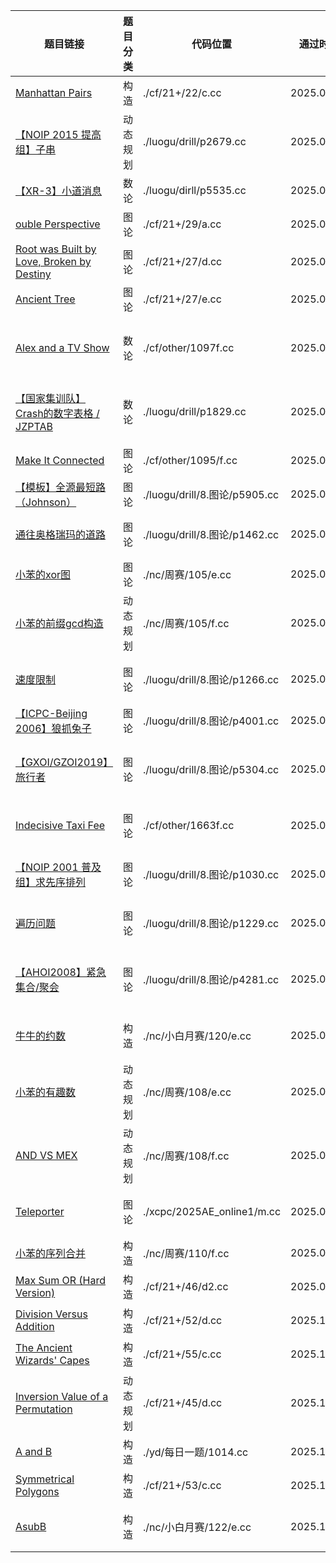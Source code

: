 | 题目链接                                                                                   | 题目分类 | 代码位置                      | 通过时间   | 复习次数 | 知识点列举             |
|--------------------------------------------------------------------------------------------|----------|-------------------------------|------------|----------|------------------------|
| [Manhattan Pairs](https://codeforces.com/contest/2122/problem/C)                           | 构造     | ./cf/21+/22/c.cc              | 2025.07.21 | 0        | 构造                   |
| [【NOIP 2015 提高组】子串](https://www.luogu.com.cn/problem/P2679)                         | 动态规划 | ./luogu/drill/p2679.cc        | 2025.08.04 | 1        | 动态规划，状态压缩     |
| [【XR-3】小道消息](https://www.luogu.com.cn/problem/P5535)                                 | 数论     | ./luogu/dirll/p5535.cc        | 2025.08.06 | 1        | 素数，构造             |
| [ouble Perspective](https://codeforces.com/contest/2129/problem/A)                         | 图论     | ./cf/21+/29/a.cc              | 2025.08.07 | 1        | 并查集                 |
| [Root was Built by Love, Broken by Destiny](https://codeforces.com/contest/2127/problem/D) | 图论     | ./cf/21+/27/d.cc              | 2025.08.11 | 1        | 组合数学，树           |
| [Ancient Tree](https://codeforces.com/contest/2127/problem/E)                              | 图论     | ./cf/21+/27/e.cc              | 2025.08.12 | 2        | **虚拟树**             |
| [Alex and a TV Show](https://codeforces.com/contest/1097/problem/F)                        | 数论     | ./cf/other/1097f.cc           | 2025.08.15 | 0        | 状态压缩，莫比乌斯反演 |
| [【国家集训队】Crash的数字表格 / JZPTAB](https://www.luogu.com.cn/problem/P1829)           | 数论     | ./luogu/drill/p1829.cc        | 2025.08.18 | 1        | 整数分块，莫比乌斯反演 |
| [Make It Connected](https://codeforces.com/contest/1095/problem/F)                         | 图论     | ./cf/other/1095/f.cc          | 2025.08.18 | 1        | 最小生成树             |
| [【模板】全源最短路（Johnson）](https://www.luogu.com.cn/problem/P5905)                    | 图论     | ./luogu/drill/8.图论/p5905.cc | 2025.08.20 | 0        | spfa，dijkstra         |
| [通往奥格瑞玛的道路](https://www.luogu.com.cn/problem/P1462)                               | 图论     | ./luogu/drill/8.图论/p1462.cc | 2025.08.20 | 1        | 二分答案，dijkstra     |
| [小苯的xor图](https://ac.nowcoder.com/acm/contest/115861)                                  | 图论     | ./nc/周赛/105/e.cc            | 2025.08.22 | 0        | 图论，位运算           |
| [小苯的前缀gcd构造](https://ac.nowcoder.com/acm/contest/115861/F)                          | 动态规划 | ./nc/周赛/105/f.cc            | 2025.08.22 | 0        | 动态规划               |
| [速度限制](https://www.luogu.com.cn/problem/P1266)                                         | 图论     | ./luogu/drill/8.图论/p1266.cc | 2025.08.24 | 0        | 最短路，分层图         |
| [【ICPC-Beijing 2006】狼抓兔子](https://www.luogu.com.cn/problem/P4001)                    | 图论     | ./luogu/drill/8.图论/p4001.cc | 2025.08.25 | 0        | 最大流                 |
| [【GXOI/GZOI2019】旅行者](https://www.luogu.com.cn/problem/P5304)                          | 图论     | ./luogu/drill/8.图论/p5304.cc | 2025.08.28 | 0        | 最短路，二进制优化     |
| [Indecisive Taxi Fee](https://codeforces.com/problemset/problem/1163/F)                    | 图论     | ./cf/other/1663f.cc           | 2025.09.01 | 1        | 最短路，构造优化       |
| [【NOIP 2001 普及组】求先序排列](https://www.luogu.com.cn/problem/P1030)                   | 图论     | ./luogu/drill/8.图论/p1030.cc | 2025.09.02 | 0        | 前中后序，树上问题     |
| [遍历问题](https://www.luogu.com.cn/problem/P1229)                                         | 图论     | ./luogu/drill/8.图论/p1229.cc | 2025.09.02 | 0        | 前中后序 ，树上问题    |
| [【AHOI2008】紧急集合/聚会](https://www.luogu.com.cn/problem/P4281)                        | 图论     | ./luogu/drill/8.图论/p4281.cc | 2025.09.04 | 0        | 最近公共祖先，构造     |
| [牛牛的约数](https://ac.nowcoder.com/acm/contest/116657/E)                                 | 构造     | ./nc/小白月赛/120/e.cc        | 2025.09.05 | 1        | 枚举，队列优化         |
| [小苯的有趣数](https://ac.nowcoder.com/acm/contest/116658/E)                               | 动态规划 | ./nc/周赛/108/e.cc            | 2025.09.07 | 1        | 构造，01背包           |
| [AND VS MEX](https://ac.nowcoder.com/acm/contest/116658/F)                                 | 动态规划 | ./nc/周赛/108/f.cc            | 2025.09.08 | 1        | 构造，sosdp            |
| [Teleporter](https://qoj.ac/contest/2513/problem/14313)                                    | 图论     | ./xcpc/2025AE_online1/m.cc    | 2025.09.10 | 1        | 最短路，分层图         |
| [小苯的序列合并](https://ac.nowcoder.com/acm/contest/117163/F)                             | 构造     | ./nc/周赛/110/f.cc            | 2025.09.24 | 0        | 构造                   |
| [Max Sum OR (Hard Version)](https://codeforces.com/contest/2146/problem/D2)                | 构造     | ./cf/21+/46/d2.cc             | 2025.09.26 | 0        | 构造                   |
| [Division Versus Addition](https://codeforces.com/contest/2152/problem/D)                  | 构造     | ./cf/21+/52/d.cc              | 2025.10.09 | 0        | 构造                   |
| [The Ancient Wizards' Capes](https://codeforces.com/contest/2155/problem/C)                | 构造     | ./cf/21+/55/c.cc              | 2025.10.10 | 0        | 构造                   |
| [Inversion Value of a Permutation](https://codeforces.com/contest/2145/problem/D)          | 动态规划 | ./cf/21+/45/d.cc              | 2025.10.14 | 0        | 动态规划，构造         |
| [A and B](https://codeforces.com/problemset/problem/2149/D)                                | 构造     | ./yd/每日一题/1014.cc         | 2025.10.14 | 0        | 前缀和                 |
| [Symmetrical Polygons](https://codeforces.com/contest/2153/problem/C)                      | 构造     | ./cf/21+/53/c.cc              | 2025.10.14 | 0        | 构造                   |
| [AsubB](https://ac.nowcoder.com/acm/contest/119664/E)                                      | 构造     | ./nc/小白月赛/122/e.cc        | 2025.10.19 | 0        | 构造，二分优化         |
